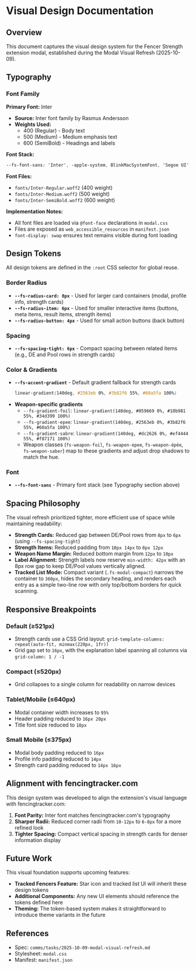 # Visual Design Documentation

## Overview

This document captures the visual design system for the Fencer Strength extension modal, established during the Modal Visual Refresh (2025-10-09).

## Typography

### Font Family

**Primary Font:** Inter
- **Source:** Inter font family by Rasmus Andersson
- **Weights Used:**
  - 400 (Regular) - Body text
  - 500 (Medium) - Medium emphasis text
  - 600 (SemiBold) - Headings and labels

**Font Stack:**
```css
--fs-font-sans: 'Inter', -apple-system, BlinkMacSystemFont, 'Segoe UI', Roboto, Oxygen, Ubuntu, Cantarell, sans-serif;
```

**Font Files:**
- `fonts/Inter-Regular.woff2` (400 weight)
- `fonts/Inter-Medium.woff2` (500 weight)
- `fonts/Inter-SemiBold.woff2` (600 weight)

**Implementation Notes:**
- All font files are loaded via `@font-face` declarations in `modal.css`
- Files are exposed as `web_accessible_resources` in `manifest.json`
- `font-display: swap` ensures text remains visible during font loading

## Design Tokens

All design tokens are defined in the `:root` CSS selector for global reuse.

### Border Radius

- **`--fs-radius-card: 8px`** - Used for larger card containers (modal, profile info, strength cards)
- **`--fs-radius-item: 6px`** - Used for smaller interactive items (buttons, meta items, result items, strength items)
- **`--fs-radius-button: 4px`** - Used for small action buttons (back button)

### Spacing

- **`--fs-spacing-tight: 6px`** - Compact spacing between related items (e.g., DE and Pool rows in strength cards)

### Color & Gradients

- **`--fs-accent-gradient`** - Default gradient fallback for strength cards
  ```css
  linear-gradient(140deg, #2563eb 0%, #3b82f6 55%, #60a5fa 100%)
  ```
- **Weapon-specific gradients**
  - `--fs-gradient-foil`: `linear-gradient(140deg, #059669 0%, #10b981 55%, #34d399 100%)`
  - `--fs-gradient-epee`: `linear-gradient(140deg, #2563eb 0%, #3b82f6 55%, #60a5fa 100%)`
  - `--fs-gradient-sabre`: `linear-gradient(140deg, #dc2626 0%, #ef4444 55%, #f87171 100%)`
  - Weapon classes (`fs-weapon-foil`, `fs-weapon-epee`, `fs-weapon-épée`, `fs-weapon-saber`) map to these gradients and adjust drop shadows to match the hue.

### Font

- **`--fs-font-sans`** - Primary font stack (see Typography section above)

## Spacing Philosophy

The visual refresh prioritized tighter, more efficient use of space while maintaining readability:

- **Strength Cards:** Reduced gap between DE/Pool rows from `8px` to `6px` (using `--fs-spacing-tight`)
- **Strength Items:** Reduced padding from `10px 14px` to `8px 12px`
- **Weapon Name Margin:** Reduced bottom margin from `12px` to `10px`
- **Label Alignment:** Strength labels now reserve `min-width: 42px` with an 8px row gap to keep DE/Pool values vertically aligned.
- **Tracked List Mode:** Compact variant (`.fs-modal-compact`) narrows the container to `360px`, hides the secondary heading, and renders each entry as a simple two-line row with only top/bottom borders for quick scanning.

## Responsive Breakpoints

### Default (≥521px)
- Strength cards use a CSS Grid layout: `grid-template-columns: repeat(auto-fit, minmax(220px, 1fr))`
- Grid gap set to `16px`, with the explanation label spanning all columns via `grid-column: 1 / -1`

### Compact (≤520px)
- Grid collapses to a single column for readability on narrow devices

### Tablet/Mobile (≤640px)
- Modal container width increases to `95%`
- Header padding reduced to `16px 20px`
- Title font size reduced to `18px`

### Small Mobile (≤375px)
- Modal body padding reduced to `16px`
- Profile info padding reduced to `14px`
- Strength card padding reduced to `14px 16px`

## Alignment with fencingtracker.com

This design system was developed to align the extension's visual language with fencingtracker.com:

1. **Font Parity:** Inter font matches fencingtracker.com's typography
2. **Sharper Radii:** Reduced corner radii from `10-12px` to `6-8px` for a more refined look
3. **Tighter Spacing:** Compact vertical spacing in strength cards for denser information display

## Future Work

This visual foundation supports upcoming features:

- **Tracked Fencers Feature:** Star icon and tracked list UI will inherit these design tokens
- **Additional Components:** Any new UI elements should reference the tokens defined here
- **Theming:** The token-based system makes it straightforward to introduce theme variants in the future

## References

- Spec: `comms/tasks/2025-10-09-modal-visual-refresh.md`
- Stylesheet: `modal.css`
- Manifest: `manifest.json`
